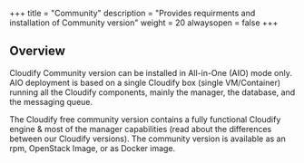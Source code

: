 +++
title = "Community"
description = "Provides requirments and installation of Community version"
weight = 20
alwaysopen = false
+++

## Overview
Cloudify Community version can be installed in All-in-One (AIO) mode only. AIO  deployment is based on a single Cloudify box (single VM/Container) running all the Cloudify components, mainly the manager, the database, and the messaging queue.

The Cloudify free community version contains a fully functional Cloudify engine & most of the manager capabilities (read about the differences between our Cloudify versions). The community version is available as an rpm, OpenStack Image, or as Docker image.